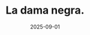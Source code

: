 ---
title: "La dama negra."
src: "/photos/mantis2.webp"
alt: "Mantis religiosa común."
w: 2560
h: 1440
date: 2025-09-01
category: macro
tags: ["araña"]
featured: true
---
